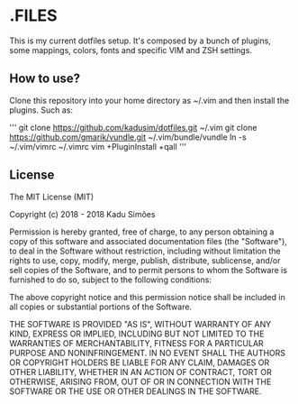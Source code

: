# .FILES

This is my current dotfiles setup. It's composed by a bunch of plugins, some mappings, colors, fonts and specific VIM and ZSH settings.

## How to use?
Clone this repository into your home directory as ~/.vim and then install the plugins. Such as:

'''
git clone https://github.com/kadusim/dotfiles.git ~/.vim
git clone https://github.com/gmarik/vundle.git ~/.vim/bundle/vundle
ln -s ~/.vim/vimrc ~/.vimrc
vim +PluginInstall +qall
'''

## License
The MIT License (MIT)

Copyright (c) 2018 - 2018 Kadu Simões

Permission is hereby granted, free of charge, to any person obtaining a copy of this software and associated documentation files (the "Software"), to deal in the Software without restriction, including without limitation the rights to use, copy, modify, merge, publish, distribute, sublicense, and/or sell copies of the Software, and to permit persons to whom the Software is furnished to do so, subject to the following conditions:

The above copyright notice and this permission notice shall be included in all copies or substantial portions of the Software.

THE SOFTWARE IS PROVIDED "AS IS", WITHOUT WARRANTY OF ANY KIND, EXPRESS OR IMPLIED, INCLUDING BUT NOT LIMITED TO THE WARRANTIES OF MERCHANTABILITY, FITNESS FOR A PARTICULAR PURPOSE AND NONINFRINGEMENT. IN NO EVENT SHALL THE AUTHORS OR COPYRIGHT HOLDERS BE LIABLE FOR ANY CLAIM, DAMAGES OR OTHER LIABILITY, WHETHER IN AN ACTION OF CONTRACT, TORT OR OTHERWISE, ARISING FROM, OUT OF OR IN CONNECTION WITH THE SOFTWARE OR THE USE OR OTHER DEALINGS IN THE SOFTWARE.
